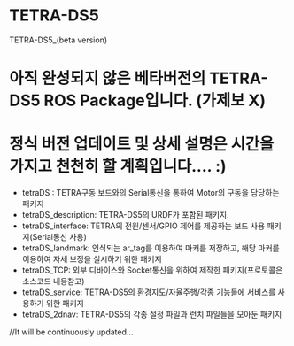 # TETRA-DS5
TETRA-DS5_(beta version)
# 아직 완성되지 않은 베타버전의 TETRA-DS5 ROS Package입니다. (가제보 X)
# 정식 버전 업데이트 및 상세 설명은 시간을 가지고 천천히 할 계획입니다.... :)

- tetraDS : TETRA구동 보드와의 Serial통신을 통하여 Motor의 구동을 담당하는 패키지
- tetraDS_description: TETRA-DS5의 URDF가 포함된 패키지.
- tetraDS_interface: TETRA의 전원/센서/GPIO 제어를 제공하는 보드 사용 패키지(Serial통신 사용)
- tetraDS_landmark: 인식되는 ar_tag를 이용하여 마커를 저장하고, 해당 마커를 이용하여 자세 보정을 실시하기 위한 패키지
- tetraDS_TCP: 외부 디바이스와 Socket통신을 위하여 제작한 패키지(프로토콜은 소스코드 내용참고)
- tetraDS_service: TETRA-DS5의 환경지도/자율주행/각종 기능들에 서비스를 사용하기 위한 패키지
- tetraDS_2dnav: TETRA-DS5의 각종 설정 파일과 런치 파일들을 모아둔 패키지


//It will be continuously updated...
